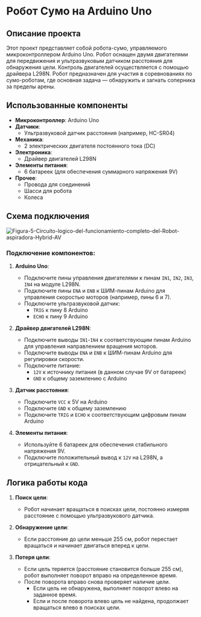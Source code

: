 # Робот Сумо на Arduino Uno

## Описание проекта

Этот проект представляет собой робота-сумо, управляемого микроконтроллером Arduino Uno. Робот оснащен двумя двигателями для передвижения и ультразвуковым датчиком расстояния для обнаружения цели. Контроль двигателей осуществляется с помощью драйвера L298N. Робот предназначен для участия в соревнованиях по сумо-роботам, где основная задача — обнаружить и загнать соперника за пределы арены.

## Использованные компоненты

- **Микроконтроллер**: Arduino Uno
- **Датчики**:
  - Ультразвуковой датчик расстояния (например, HC-SR04)
- **Механика**:
  - 2 электрических двигателя постоянного тока (DC)
- **Электроника**:
  - Драйвер двигателей L298N
- **Элементы питания**:
  - 6 батареек (для обеспечения суммарного напряжения 9V)
- **Прочее**:
  - Провода для соединений
  - Шасси для робота
  - Колеса

## Схема подключения

![Figura-5-Circuito-logico-del-funcionamiento-completo-del-Robot-aspiradora-Hybrid-AV](https://github.com/user-attachments/assets/d6a580c9-a7dc-49a8-a787-9394097ad7b8)


### Подключение компонентов:

1. **Arduino Uno**:
   - Подключите пины управления двигателями к пинам `IN1`, `IN2`, `IN3`, `IN4` на модуле L298N.
   - Подключите пины `ENA` и `ENB` к ШИМ-пинам Arduino для управления скоростью моторов (например, пины 6 и 7).
   - Подключите ультразвуковой датчик:
     - `TRIG` к пину 8 Arduino
     - `ECHO` к пину 9 Arduino

2. **Драйвер двигателей L298N**:
   - Подключите выводы `IN1`-`IN4` к соответствующим пинам Arduino для управления направлением вращения моторов.
   - Подключите выводы `ENA` и `ENB` к ШИМ-пинам Arduino для регулировки скорости.
   - Подключите питание:
     - `12V` к источнику питания (в данном случае 9V от батареек)
     - `GND` к общему заземлению с Arduino

3. **Датчик расстояния**:
   - Подключите `VCC` к 5V на Arduino
   - Подключите `GND` к общему заземлению
   - Подключите `TRIG` и `ECHO` к соответствующим цифровым пинам Arduino

4. **Элементы питания**:
   - Используйте 6 батареек для обеспечения стабильного напряжения 9V.
   - Подключите положительный вывод к `12V` на L298N, а отрицательный к `GND`.

## Логика работы кода

1. **Поиск цели**:
   - Робот начинает вращаться в поисках цели, постоянно измеряя расстояние с помощью ультразвукового датчика.
   
2. **Обнаружение цели**:
   - Если расстояние до цели меньше 255 см, робот перестает вращаться и начинает двигаться вперед к цели.

3. **Потеря цели**:
   - Если цель теряется (расстояние становится больше 255 см), робот выполняет поворот вправо на определенное время.
   - После поворота вправо снова проверяет наличие цели.
     - Если цель не обнаружена, выполняет поворот влево на заданное время.
     - Если и после поворота влево цель не найдена, продолжает вращаться влево в поисках цели.

